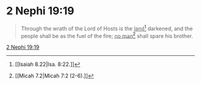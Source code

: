 # 2 Nephi 19:19

> Through the wrath of the Lord of Hosts is the <u>land</u>[^a] darkened, and the people shall be as the fuel of the fire; <u>no man</u>[^b] shall spare his brother.

[2 Nephi 19:19](https://www.churchofjesuschrist.org/study/scriptures/bofm/2-ne/19?lang=eng&id=p19#p19)


[^a]: [[Isaiah 8.22|Isa. 8:22.]]
[^b]: [[Micah 7.2|Micah 7:2 (2-6).]]
